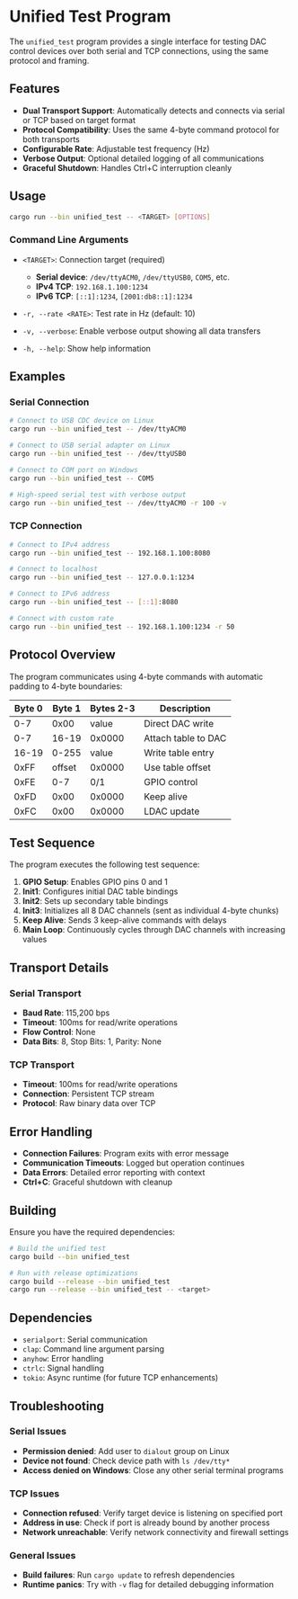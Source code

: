 # Unified Test Program

The `unified_test` program provides a single interface for testing DAC control devices over both serial and TCP connections, using the same protocol and framing.

## Features

- **Dual Transport Support**: Automatically detects and connects via serial or TCP based on target format
- **Protocol Compatibility**: Uses the same 4-byte command protocol for both transports
- **Configurable Rate**: Adjustable test frequency (Hz)
- **Verbose Output**: Optional detailed logging of all communications
- **Graceful Shutdown**: Handles Ctrl+C interruption cleanly

## Usage

```bash
cargo run --bin unified_test -- <TARGET> [OPTIONS]
```

### Command Line Arguments

- `<TARGET>`: Connection target (required)
  - **Serial device**: `/dev/ttyACM0`, `/dev/ttyUSB0`, `COM5`, etc.
  - **IPv4 TCP**: `192.168.1.100:1234`
  - **IPv6 TCP**: `[::1]:1234`, `[2001:db8::1]:1234`

- `-r, --rate <RATE>`: Test rate in Hz (default: 10)
- `-v, --verbose`: Enable verbose output showing all data transfers
- `-h, --help`: Show help information

## Examples

### Serial Connection
```bash
# Connect to USB CDC device on Linux
cargo run --bin unified_test -- /dev/ttyACM0

# Connect to USB serial adapter on Linux
cargo run --bin unified_test -- /dev/ttyUSB0

# Connect to COM port on Windows
cargo run --bin unified_test -- COM5

# High-speed serial test with verbose output
cargo run --bin unified_test -- /dev/ttyACM0 -r 100 -v
```

### TCP Connection
```bash
# Connect to IPv4 address
cargo run --bin unified_test -- 192.168.1.100:8080

# Connect to localhost
cargo run --bin unified_test -- 127.0.0.1:1234

# Connect to IPv6 address
cargo run --bin unified_test -- [::1]:8080

# Connect with custom rate
cargo run --bin unified_test -- 192.168.1.100:1234 -r 50
```

## Protocol Overview

The program communicates using 4-byte commands with automatic padding to 4-byte boundaries:

| Byte 0 | Byte 1 | Bytes 2-3 | Description |
|--------|--------|-----------|-------------|
| 0-7    | 0x00   | value     | Direct DAC write |
| 0-7    | 16-19  | 0x0000    | Attach table to DAC |
| 16-19  | 0-255  | value     | Write table entry |
| 0xFF   | offset | 0x0000    | Use table offset |
| 0xFE   | 0-7    | 0/1       | GPIO control |
| 0xFD   | 0x00   | 0x0000    | Keep alive |
| 0xFC   | 0x00   | 0x0000    | LDAC update |

## Test Sequence

The program executes the following test sequence:

1. **GPIO Setup**: Enables GPIO pins 0 and 1
2. **Init1**: Configures initial DAC table bindings
3. **Init2**: Sets up secondary table bindings  
4. **Init3**: Initializes all 8 DAC channels (sent as individual 4-byte chunks)
5. **Keep Alive**: Sends 3 keep-alive commands with delays
6. **Main Loop**: Continuously cycles through DAC channels with increasing values

## Transport Details

### Serial Transport
- **Baud Rate**: 115,200 bps
- **Timeout**: 100ms for read/write operations
- **Flow Control**: None
- **Data Bits**: 8, Stop Bits: 1, Parity: None

### TCP Transport
- **Timeout**: 100ms for read/write operations
- **Connection**: Persistent TCP stream
- **Protocol**: Raw binary data over TCP

## Error Handling

- **Connection Failures**: Program exits with error message
- **Communication Timeouts**: Logged but operation continues
- **Data Errors**: Detailed error reporting with context
- **Ctrl+C**: Graceful shutdown with cleanup

## Building

Ensure you have the required dependencies:

```bash
# Build the unified test
cargo build --bin unified_test

# Run with release optimizations
cargo build --release --bin unified_test
cargo run --release --bin unified_test -- <target>
```

## Dependencies

- `serialport`: Serial communication
- `clap`: Command line argument parsing
- `anyhow`: Error handling
- `ctrlc`: Signal handling
- `tokio`: Async runtime (for future TCP enhancements)

## Troubleshooting

### Serial Issues
- **Permission denied**: Add user to `dialout` group on Linux
- **Device not found**: Check device path with `ls /dev/tty*`
- **Access denied on Windows**: Close any other serial terminal programs

### TCP Issues
- **Connection refused**: Verify target device is listening on specified port
- **Address in use**: Check if port is already bound by another process
- **Network unreachable**: Verify network connectivity and firewall settings

### General Issues
- **Build failures**: Run `cargo update` to refresh dependencies
- **Runtime panics**: Try with `-v` flag for detailed debugging information